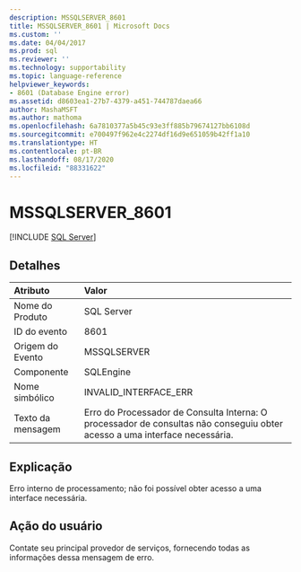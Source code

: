 ```yaml
---
description: MSSQLSERVER_8601
title: MSSQLSERVER_8601 | Microsoft Docs
ms.custom: ''
ms.date: 04/04/2017
ms.prod: sql
ms.reviewer: ''
ms.technology: supportability
ms.topic: language-reference
helpviewer_keywords:
- 8601 (Database Engine error)
ms.assetid: d8603ea1-27b7-4379-a451-744787daea66
author: MashaMSFT
ms.author: mathoma
ms.openlocfilehash: 6a7810377a5b45c93e3ff885b79674127bb6108d
ms.sourcegitcommit: e700497f962e4c2274df16d9e651059b42ff1a10
ms.translationtype: HT
ms.contentlocale: pt-BR
ms.lasthandoff: 08/17/2020
ms.locfileid: "88331622"
---
```

# <a name="mssqlserver_8601"></a>MSSQLSERVER_8601
 [!INCLUDE [SQL Server](../../includes/applies-to-version/sqlserver.md)]
  
## <a name="details"></a>Detalhes  
  
| Atributo | Valor |  
| :-------- | :---- |  
|Nome do Produto|SQL Server|  
|ID do evento|8601|  
|Origem do Evento|MSSQLSERVER|  
|Componente|SQLEngine|  
|Nome simbólico|INVALID_INTERFACE_ERR|  
|Texto da mensagem|Erro do Processador de Consulta Interna: O processador de consultas não conseguiu obter acesso a uma interface necessária.|  
  
## <a name="explanation"></a>Explicação  
Erro interno de processamento; não foi possível obter acesso a uma interface necessária.  
  
## <a name="user-action"></a>Ação do usuário  
Contate seu principal provedor de serviços, fornecendo todas as informações dessa mensagem de erro.  
  
